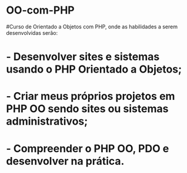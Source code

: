 # OO-com-PHP
#Curso de Orientado a Objetos com PHP, onde as habilidades a serem desenvolvidas serão:
# - Desenvolver sites e sistemas usando o PHP Orientado a Objetos;
# - Criar meus próprios projetos em PHP OO sendo sites ou sistemas administrativos;
# - Compreender o PHP OO, PDO e desenvolver na prática.
